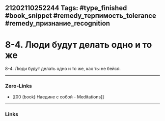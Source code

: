 21202110252244
Tags: #type_finished #book_snippet #remedy_терпимость_tolerance #remedy_признание_recognition
---
# 8-4. Люди будут делать одно и то же

 8-4. Люди будут делать одно и то же, как ты не бейся. 

---
### Zero-Links
- [[00 (book) Наедине с собой - Meditations]]
---
### Links

